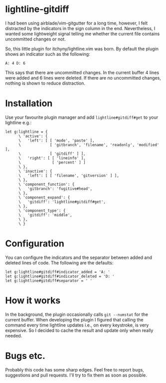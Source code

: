 # lightline-gitdiff

I had been using airblade/vim-gitgutter for a long time, however, I felt
distracted by the indicators in the sign column in the end. Nevertheless, I
wanted some lightweight signal telling me whether the current file contains
uncommitted changes or not.

So, this little plugin for itchyny/lightline.vim was born. By default the
plugin shows an indicator such as the following:

```
A: 4 D: 6
```

This says that there are uncommitted changes. In the current buffer 4 lines
were added and 6 lines were deleted. If there are no uncommitted changes,
nothing is shown to reduce distraction.

# Installation

Use your favourite plugin manager and add `lightline#gitdiff#get` to your
lightline e.g.:

```vim
let g:lightline = {
      \ 'active': {
      \   'left': [ [ 'mode', 'paste' ],
      \             [ 'gitbranch', 'filename', 'readonly', 'modified' ],
      \             [ 'gitdiff' ] ],
      \   'right': [ [ 'lineinfo' ],
      \              [ 'percent' ] ]
      \ },
      \ 'inactive': {
      \   'left': [ [ 'filename', 'gitversion' ] ],
      \ },
      \ 'component_function': {
      \   'gitbranch': 'fugitive#head',
      \ },
      \ 'component_expand': {
      \   'gitdiff': 'lightline#gitdiff#get',
      \ },
      \ 'component_type': {
      \   'gitdiff': 'middle',
      \ },
      \ }
```

# Configuration

You can configure the indicators and the separator between added and deleted
lines of code. The following are the defaults:

```vim
let g:lightline#gitdiff#indicator_added = 'A: '
let g:lightline#gitdiff#indicator_deleted = 'D: '
let g:lightline#gitdiff#separator = ' '
```

# How it works

In the background, the plugin occasionally calls `git --numstat` for the
current buffer. When developing the plugin I figured that calling the command
every time lightline updates i.e., on every keystroke, is very expensive. So I
decided to cache the result and update only when really needed.

# Bugs etc.

Probably this code has some sharp edges. Feel free to report bugs, suggestions
and pull requests. I'll try to fix them as soon as possible.
